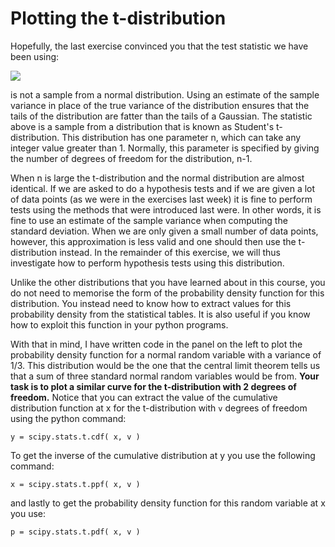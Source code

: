 # Plotting the t-distribution

Hopefully, the last exercise convinced you that the test statistic we have been using:

![](https://render.githubusercontent.com/render/math?math=T=\frac{1}{S_n\sqrt{n}}\sum_{i=1}^n(X_i-\mu))

is not a sample from a normal distribution.  Using an estimate of the sample variance in place of the true variance of the distribution ensures that the tails of the distribution are fatter than the tails of a Gaussian.  The statistic above is a sample from a distribution that is known as Student's t-distribution.  This distribution has one parameter n, which can take any integer value greater than 1.  Normally, this parameter is specified by giving the number of degrees of freedom for the distribution, n-1.

When n is large the t-distribution and the normal distribution are almost identical.  If we are asked to do a hypothesis tests and if we are given a lot of data points (as we were in the exercises last week) it is fine to perform tests using the methods that were introduced last were.  In other words, it is fine to use an estimate of the sample variance when computing the standard deviation.  When we are only given a small number of data points, however, this approximation is less valid and one should then use the t-distribution instead.  In the remainder of this exercise, we will thus investigate how to perform hypothesis tests using this distribution.

Unlike the other distributions that you have learned about in this course, you do not need to memorise the form of the probability density function for this distribution.  You instead need to know how to extract values for this probability density from the statistical tables.  It is also useful if you know how to exploit this function in your python programs.

With that in mind, I have written code in the panel on the left to plot the probability density function for a normal random variable with a variance of 1/3.  This distribution would be the one that the central limit theorem tells us that a sum of three standard normal random variables would be from.  __Your task is to plot a similar curve for the t-distribution with 2 degrees of freedom.__  Notice that you can extract the value of the cumulative distribution function at x for the t-distribution with `v` degrees of freedom using the python command:

````
y = scipy.stats.t.cdf( x, v )
````

To get the inverse of the cumulative distribution at y you use the following command:

````
x = scipy.stats.t.ppf( x, v )
````

and lastly to get the probability density function for this random variable at x you use: 

````
p = scipy.stats.t.pdf( x, v )
````
